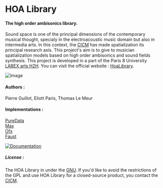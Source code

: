 # HOA Library

#### The high order ambisonics library.

Sound space is one of the principal dimensions of the contemporary musical thought, specialy in the electroacoustic music domain but also in intermedia arts. In this context, the [CICM](http://cicm.mshparisnord.org/ "CICM") has made spatialization its principal research axis. This project's aim is to give to musician spatialization models based on high order ambisonics and sound fields synthesis. This project is developed in a part of the Paris 8 University [LABEX arts H2H](http://www.labex-arts-h2h.fr/ "LABEX arts H2H"). You can visit the official website : [HoaLibrary](http://www.mshparisnord.fr/hoalibrary/ "HoaLibrary").

![Image](http://www.mshparisnord.fr/hoalibrary/wp-content/themes/hoa/images/hoa-icon03.svg "Hoa-Icon")

#### Authors :

Pierre Guillot, Eliott Paris, Thomas Le Meur

#### Implementations :

[PureData](https://github.com/CICM/HoaLibrary-PD "PureData")<br/>
[Max](https://github.com/CICM/HoaLibrary-Max "Max")<br/>
[Ofx](https://github.com/CICM/ofxHoa "Open Framework")<br/>
[Faust](https://github.com/CICM/HoaLibrary-Faust "Faust")

[![Documentation](https://img.shields.io/badge/docs-doxygen-blue.svg)](http://cicm.github.io/HoaLibrary-Light/)

##### License :

The HOA Library in under the [GNU](http://www.gnu.org/copyleft/gpl.html "GNU Public License"). If you'd like to avoid the restrictions of the GPL and use HOA Library for a closed-source product, you contact the [CICM](http://cicm.mshparisnord.org/ "CICM").
